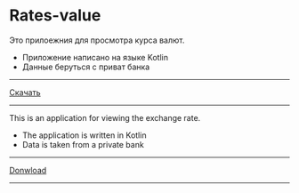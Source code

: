 # Rates-value

Это прилоежния для просмотра курса валют.

+ Приложение написано на языке Kotlin
+ Данные беруться с приват банка

---
[Скачать](https://t.me/apkPublicPrograms/11)

---


This is an application for viewing the exchange rate.

+ The application is written in Kotlin
+ Data is taken from a private bank
---
[Donwload](https://t.me/apkPublicPrograms/11)

---
